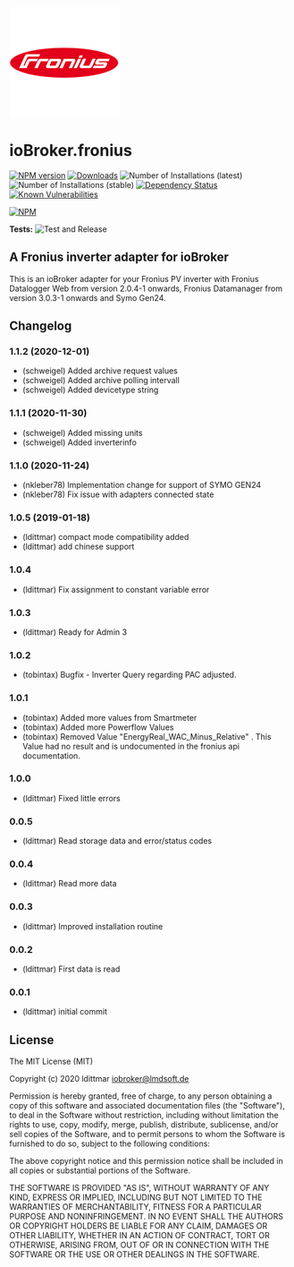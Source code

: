 ![Logo](admin/fronius.png)
# ioBroker.fronius

[![NPM version](http://img.shields.io/npm/v/iobroker.fronius.svg)](https://www.npmjs.com/package/iobroker.fronius)
[![Downloads](https://img.shields.io/npm/dm/iobroker.fronius.svg)](https://www.npmjs.com/package/iobroker.fronius)
![Number of Installations (latest)](http://iobroker.live/badges/fronius-installed.svg)
![Number of Installations (stable)](http://iobroker.live/badges/fronius-stable.svg)
[![Dependency Status](https://img.shields.io/david/ldittmar81/iobroker.fronius.svg)](https://david-dm.org/ldittmar81/iobroker.fronius)
[![Known Vulnerabilities](https://snyk.io/test/github/ldittmar81/ioBroker.fronius/badge.svg)](https://snyk.io/test/github/ldittmar81/ioBroker.fronius)

[![NPM](https://nodei.co/npm/iobroker.fronius.png?downloads=true)](https://nodei.co/npm/iobroker.fronius/)

**Tests:** ![Test and Release](https://github.com/ldittmar81/ioBroker.fronius/workflows/Test%20and%20Release/badge.svg)

## A Fronius inverter adapter for ioBroker

This is an ioBroker adapter for your Fronius PV inverter with Fronius Datalogger Web from version 2.0.4-1 onwards, Fronius Datamanager from version 3.0.3-1 onwards and Symo Gen24.

## Changelog

### 1.1.2 (2020-12-01)
* (schweigel) Added archive request values
* (schweigel) Added archive polling intervall
* (schweigel) Added devicetype string

### 1.1.1 (2020-11-30)
* (schweigel) Added missing units
* (schweigel) Added inverterinfo

### 1.1.0 (2020-11-24)
* (nkleber78) Implementation change for support of SYMO GEN24
* (nkleber78) Fix issue with adapters connected state

### 1.0.5 (2019-01-18)
* (ldittmar) compact mode compatibility added
* (ldittmar) add chinese support

### 1.0.4
* (ldittmar) Fix assignment to constant variable error

### 1.0.3
* (ldittmar) Ready for Admin 3

### 1.0.2
* (tobintax) Bugfix - Inverter Query regarding PAC adjusted.

### 1.0.1
* (tobintax) Added more values from Smartmeter
* (tobintax) Added more Powerflow Values
* (tobintax) Removed Value "EnergyReal_WAC_Minus_Relative" . This Value had no result and is undocumented in the fronius api documentation.

### 1.0.0
* (ldittmar) Fixed little errors

### 0.0.5
* (ldittmar) Read storage data and error/status codes

### 0.0.4
* (ldittmar) Read more data

### 0.0.3
* (ldittmar) Improved installation routine

### 0.0.2
* (ldittmar) First data is read

### 0.0.1
* (ldittmar) initial commit

## License
The MIT License (MIT)

Copyright (c) 2020 ldittmar <iobroker@lmdsoft.de>

Permission is hereby granted, free of charge, to any person obtaining a copy
of this software and associated documentation files (the "Software"), to deal
in the Software without restriction, including without limitation the rights
to use, copy, modify, merge, publish, distribute, sublicense, and/or sell
copies of the Software, and to permit persons to whom the Software is
furnished to do so, subject to the following conditions:

The above copyright notice and this permission notice shall be included in
all copies or substantial portions of the Software.

THE SOFTWARE IS PROVIDED "AS IS", WITHOUT WARRANTY OF ANY KIND, EXPRESS OR
IMPLIED, INCLUDING BUT NOT LIMITED TO THE WARRANTIES OF MERCHANTABILITY,
FITNESS FOR A PARTICULAR PURPOSE AND NONINFRINGEMENT. IN NO EVENT SHALL THE
AUTHORS OR COPYRIGHT HOLDERS BE LIABLE FOR ANY CLAIM, DAMAGES OR OTHER
LIABILITY, WHETHER IN AN ACTION OF CONTRACT, TORT OR OTHERWISE, ARISING FROM,
OUT OF OR IN CONNECTION WITH THE SOFTWARE OR THE USE OR OTHER DEALINGS IN
THE SOFTWARE.